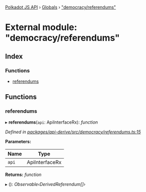 [Polkadot JS API](../README.md) › [Globals](../globals.md) › ["democracy/referendums"](_democracy_referendums_.md)

# External module: "democracy/referendums"

## Index

### Functions

* [referendums](_democracy_referendums_.md#referendums)

## Functions

###  referendums

▸ **referendums**(`api`: ApiInterfaceRx): *function*

*Defined in [packages/api-derive/src/democracy/referendums.ts:15](https://github.com/polkadot-js/api/blob/94a3b1f09a/packages/api-derive/src/democracy/referendums.ts#L15)*

**Parameters:**

Name | Type |
------ | ------ |
`api` | ApiInterfaceRx |

**Returns:** *function*

▸ (): *Observable‹DerivedReferendum[]›*
